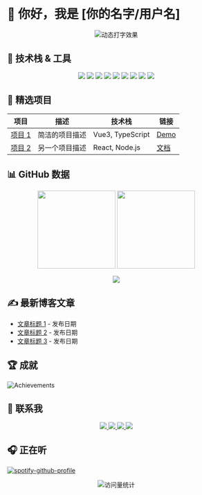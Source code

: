 # 👋 你好，我是 [你的名字/用户名]

<p align="center">
  <img src="https://readme-typing-svg.demolab.com?font=Fira+Code&pause=1000&color=58A6FF&width=435&lines=欢迎来到我的GitHub主页;开源爱好者;全栈开发者;技术创作者" alt="动态打字效果" />
</p>

## 🚀 技术栈 & 工具

<p align="center">
  <!-- 编程语言 -->
  <img src="https://img.shields.io/badge/-JavaScript-F7DF1E?style=flat-square&logo=javascript&logoColor=black" />
  <img src="https://img.shields.io/badge/-TypeScript-3178C6?style=flat-square&logo=typescript&logoColor=white" />
  <img src="https://img.shields.io/badge/-Python-3776AB?style=flat-square&logo=python&logoColor=white" />
  
  <!-- 前端技术 -->
  <img src="https://img.shields.io/badge/-Vue.js-4FC08D?style=flat-square&logo=vuedotjs&logoColor=white" />
  <img src="https://img.shields.io/badge/-React-61DAFB?style=flat-square&logo=react&logoColor=black" />
  
  <!-- 后端技术 -->
  <img src="https://img.shields.io/badge/-Node.js-339933?style=flat-square&logo=nodedotjs&logoColor=white" />
  <img src="https://img.shields.io/badge/-NestJS-E0234E?style=flat-square&logo=nestjs&logoColor=white" />
  
  <!-- 工具 -->
  <img src="https://img.shields.io/badge/-Docker-2496ED?style=flat-square&logo=docker&logoColor=white" />
  <img src="https://img.shields.io/badge/-Git-F05032?style=flat-square&logo=git&logoColor=white" />
</p>

## 🌟 精选项目

| 项目           | 描述           | 技术栈           | 链接         |
| -------------- | -------------- | ---------------- | ------------ |
| [项目 1](链接) | 简洁的项目描述 | Vue3, TypeScript | [Demo](链接) |
| [项目 2](链接) | 另一个项目描述 | React, Node.js   | [文档](链接) |

## 📊 GitHub 数据

<p align="center">
  <img height="180em" src="https://github-readme-stats.vercel.app/api?username=你的用户名&show_icons=true&theme=dark&include_all_commits=true&count_private=true" />
  <img height="180em" src="https://github-readme-stats.vercel.app/api/top-langs/?username=你的用户名&layout=compact&langs_count=8&theme=dark" />
</p>

<p align="center">
  <img src="https://github-readme-streak-stats.herokuapp.com/?user=你的用户名&theme=dark" />
</p>

## ✍️ 最新博客文章

<!-- 使用RSS或API自动获取最新博客文章 -->

- [文章标题 1](链接) - 发布日期
- [文章标题 2](链接) - 发布日期
- [文章标题 3](链接) - 发布日期

## 🏆 成就

![Achievements](https://github-profile-trophy.vercel.app/?username=你的用户名&theme=onedark&no-frame=true&row=1&column=7)

## 🤝 联系我

<p align="center">
  <a href="mailto:你的邮箱">
    <img src="https://img.shields.io/badge/-Email-D14836?style=for-the-badge&logo=gmail&logoColor=white" />
  </a>
  <a href="你的LinkedIn链接">
    <img src="https://img.shields.io/badge/-LinkedIn-0077B5?style=for-the-badge&logo=linkedin&logoColor=white" />
  </a>
  <a href="你的Twitter链接">
    <img src="https://img.shields.io/badge/-Twitter-1DA1F2?style=for-the-badge&logo=twitter&logoColor=white" />
  </a>
  <a href="你的个人网站">
    <img src="https://img.shields.io/badge/-Website-4285F4?style=for-the-badge&logo=google-chrome&logoColor=white" />
  </a>
</p>

## 🎧 正在听

[![spotify-github-profile](https://spotify-github-profile.vercel.app/api/view?uid=你的SpotifyID&cover_image=true&theme=novatorem)](https://spotify-github-profile.vercel.app/api/view?uid=你的SpotifyID&redirect=true)

<p align="center">
  <img src="https://komarev.com/ghpvc/?username=你的用户名&label=Profile%20views&color=0e75b6&style=flat" alt="访问量统计" />
</p>
